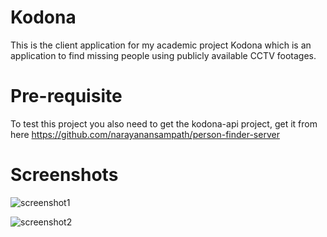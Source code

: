 # Kodona

This is the client application for my academic project Kodona which is an application to find missing people using publicly available CCTV footages.

# Pre-requisite 
To test this project you also need to get the kodona-api project, get it from here https://github.com/narayanansampath/person-finder-server

# Screenshots 

![screenshot1](https://i.imgur.com/YnVrBKH.png)

![screenshot2](https://i.imgur.com/aq7cB8y.png)
